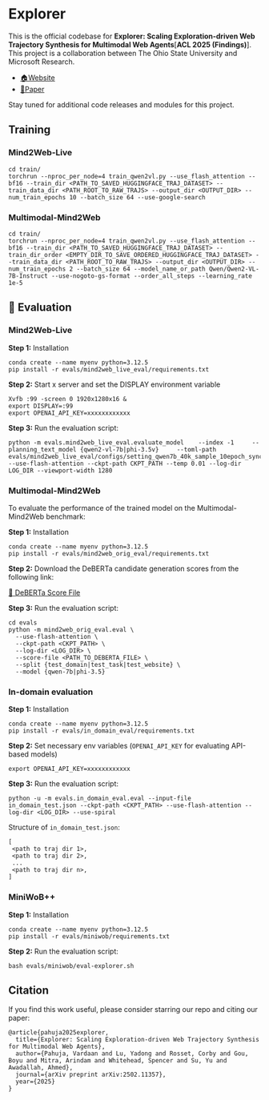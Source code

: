 # Explorer

This is the official codebase for **Explorer: Scaling Exploration-driven Web Trajectory Synthesis for Multimodal Web Agents**[**ACL 2025 (Findings)**]. This project is a collaboration between The Ohio State University and Microsoft Research.

- [🏠Website](https://osu-nlp-group.github.io/Explorer/)
- [📖Paper](https://arxiv.org/pdf/2502.11357)

Stay tuned for additional code releases and modules for this project.

## Training

### Mind2Web-Live
```
cd train/
torchrun --nproc_per_node=4 train_qwen2vl.py --use_flash_attention --bf16 --train_dir <PATH_TO_SAVED_HUGGINGFACE_TRAJ_DATASET> --train_data_dir <PATH_ROOT_TO_RAW_TRAJS> --output_dir <OUTPUT_DIR> --num_train_epochs 10 --batch_size 64 --use-google-search
```

### Multimodal-Mind2Web
```
cd train/
torchrun --nproc_per_node=4 train_qwen2vl.py --use_flash_attention --bf16 --train_dir <PATH_TO_SAVED_HUGGINGFACE_TRAJ_DATASET> --train_dir_order <EMPTY_DIR_TO_SAVE_ORDERED_HUGGINGFACE_TRAJ_DATASET> --train_data_dir <PATH_ROOT_TO_RAW_TRAJS> --output_dir <OUTPUT_DIR> --num_train_epochs 2 --batch_size 64 --model_name_or_path Qwen/Qwen2-VL-7B-Instruct --use-nogoto-gs-format --order_all_steps --learning_rate 1e-5
```

## 🧪 Evaluation

### Mind2Web-Live

**Step 1:** Installation
```
conda create --name myenv python=3.12.5
pip install -r evals/mind2web_live_eval/requirements.txt
```

**Step 2:** Start x server and set the DISPLAY environment variable
```
Xvfb :99 -screen 0 1920x1280x16 &
export DISPLAY=:99
export OPENAI_API_KEY=xxxxxxxxxxxx
```

**Step 3:** Run the evaluation script:
```
python -m evals.mind2web_live_eval.evaluate_model    --index -1     --planning_text_model {qwen2-vl-7b|phi-3.5v}     --toml-path evals/mind2web_live_eval/configs/setting_qwen7b_40k_sample_10epoch_sync_1280_gs_filter.toml     --use-flash-attention --ckpt-path CKPT_PATH --temp 0.01 --log-dir LOG_DIR --viewport-width 1280
```

### Multimodal-Mind2Web

To evaluate the performance of the trained model on the Multimodal-Mind2Web benchmark:

**Step 1:** Installation
```
conda create --name myenv python=3.12.5
pip install -r evals/mind2web_orig_eval/requirements.txt
```

**Step 2:** Download the DeBERTa candidate generation scores from the following link:

[🔗 DeBERTa Score File](https://buckeyemailosu-my.sharepoint.com/:u:/g/personal/deng_595_buckeyemail_osu_edu/EZllMua3lABAhXQnCN7-pr4BIP4YV8xPfbgyP5FXT18wag?e=yXkK8k)

**Step 3:** Run the evaluation script:

```
cd evals
python -m mind2web_orig_eval.eval \
  --use-flash-attention \
  --ckpt-path <CKPT_PATH> \
  --log-dir <LOG_DIR> \
  --score-file <PATH_TO_DEBERTA_FILE> \
  --split {test_domain|test_task|test_website} \
  --model {qwen-7b|phi-3.5}
```

### In-domain evaluation

**Step 1:** Installation
```
conda create --name myenv python=3.12.5
pip install -r evals/in_domain_eval/requirements.txt
```

**Step 2:** Set necessary env variables (`OPENAI_API_KEY` for evaluating API-based models)
```
export OPENAI_API_KEY=xxxxxxxxxxxx
```

**Step 3:** Run the evaluation script:

```
python -u -m evals.in_domain_eval.eval --input-file in_domain_test.json --ckpt-path <CKPT_PATH> --use-flash-attention --log-dir <LOG_DIR> --use-spiral
```

Structure of `in_domain_test.json`:
```
[
 <path to traj dir 1>,
 <path to traj dir 2>,
 ...
 <path to traj dir n>,
]
```

### MiniWoB++ 

**Step 1:** Installation
```
conda create --name myenv python=3.12.5
pip install -r evals/miniwob/requirements.txt
```

**Step 2:** Run the evaluation script:

```
bash evals/miniwob/eval-explorer.sh
```

## Citation

If you find this work useful, please consider starring our repo and citing our paper: 

```
@article{pahuja2025explorer,
  title={Explorer: Scaling Exploration-driven Web Trajectory Synthesis for Multimodal Web Agents},
  author={Pahuja, Vardaan and Lu, Yadong and Rosset, Corby and Gou, Boyu and Mitra, Arindam and Whitehead, Spencer and Su, Yu and Awadallah, Ahmed},
  journal={arXiv preprint arXiv:2502.11357},
  year={2025}
}
```